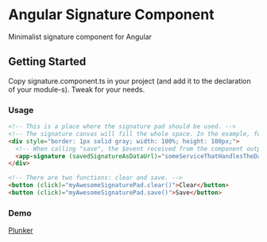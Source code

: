 # Angular Signature Component

Minimalist signature component for Angular

## Getting Started

Copy signature.component.ts in your project (and add it to the declaration of your module-s).
Tweak for your needs.

### Usage
```html
<!-- This is a place where the signature pad should be used. -->
<!-- The signature canvas will fill the whole space. In the example, full width and a height of 100px. -->
<div style="border: 1px solid gray; width: 100%; height: 100px;">
  <!-- When calling "save", the $event received from the component output is your image as a default data URL as PNG -->
  <app-signature (savedSignatureAsDataUrl)="someServiceThatHandlesTheData($event)" #myAwesomeSignaturePad></app-signature>
</div>

<!-- There are two functions: clear and save. -->
<button (click)="myAwesomeSignaturePad.clear()">Clear</button>
<button (click)="myAwesomeSignaturePad.save()">Save</button>
```
### Demo
[Plunker](https://embed.plnkr.co/nwzcyGl4ZwduvrptIoKx/)
